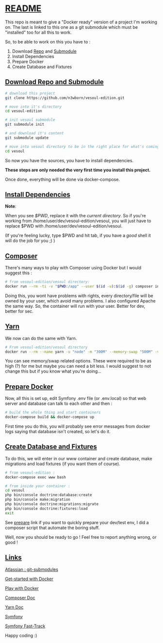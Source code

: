 # [README](https://github.com/n3wborn/vesoul-edition#readme)

This repo is meant to give a "Docker ready" version of a project I'm working on.
The last is linked to this one as a git submodule which must be "installed" too for
all this to work.

So, to be able to work on this you have to :

1. Download [Repo](https://github.com/n3wborn/vesoul-edition) and
[Submodule](https://github.com/n3wborn/vesoul)
2. Install Dependencies
3. Prepare Docker
4. Create Database and Fixtures

## [Download Repo and Submodule](https://github.com/n3wborn/vesoul-edition#download-repo-and-submodule)

```bash
# download this project
git clone https://github.com/n3wborn/vesoul-edition.git

# move into it's directory
cd vesoul-edition

# init vesoul submodule
git submodule init

# and download it's content
git submodule update

# move into vesoul directory to be in the right place for what's coming next
cd vesoul
```

So now you have the sources, you have to install dependencies.

**These steps are only needed the very first time you install this project.**

Once done, everything will be done via docker-compose.


## [Install Dependencies](https://github.com/n3wborn/vesoul-edition#install-dependencies)

**Note**:

When you see *$PWD*, replace it with the *current directory*.
So if you're working from /home/user/dev/vesoul-edition/vesoul, you will just
have to replace $PWD with /home/user/dev/vesoul-edition/vesoul.

(If you're feeling lucky, type $PWD and hit tab, if you have a *good* shell it
will do the job for you ;) )


## [Composer](https://github.com/n3wborn/vesoul-edition#composer)

There's many ways to play with Composer using Docker but I would suggest this :

```bash
# from vesoul-edition/vesoul directory:
docker run --rm -ti -v "$PWD:/app" --user $(id -u):$(id -g) composer install
```

Doing this, you wont have problems with rights, every directory/file will be owned
by your user, which avoid many problems.
I also configured Apache the same way. So, the container will run with your user.
Better for dev, better for sec.


## [Yarn](https://github.com/n3wborn/vesoul-edition#yarn)

We now can do the same with Yarn.

```bash
# From vesoul-edition/vesoul directory
docker run --rm --name yarn -u "node" -m "300M" --memory-swap "500M" -v $PWD:/usr/src/app -w /usr/src/app node:14-buster-slim yarn install
```

You can see memory/swap related options. These were required to be as high (?)
for me but maybe you can need a bit less. I would suggest to not change this but
if you know what you're doing...


## [Prepare Docker](https://github.com/n3wborn/vesoul-edition#prepare-docker)

Now, all this is set up, edit Symfony .env file (or .env.local) so that web
server and database can talk to each other and then :

```bash
# build the whole thing and start containers
docker-compose build && docker-compose up
```

First time you do this, you will probably see error messages from docker logs
saying that database isn't created, so let's do it.


## [Create Database and Fixtures](https://github.com/n3wborn/vesoul-edition#create-database-and-fixtures)

To do this, we will enter in our www container and create database, make
migrations and load fixtures (if you want them of course).

```bash
# from vesoul-edition :
docker-compose exec www bash

# from inside your container :
cd vesoul
php bin/console doctrine:database:create
php bin/console make:migration
php bin/console doctrine:migrations:migrate
php bin/console doctrine:fixtures:load
exit
```

See [prepare](https://github.com/n3wborn/vesoul#prepare) link
if you want to quickly prepare your dev/test env, I did a composer script that
automate the boring stuff.

Well, now you should be ready to go ! Feel free to report anything wrong, or good !


## [Links](https://github.com/n3wborn/vesoul-edition#links)

[Atlassian : git-submodules](https://www.atlassian.com/git/tutorials/git-submodule)

[Get-started with Docker](https://www.docker.com/get-started)

[Play with Docker](https://www.docker.com/play-with-docker)

[Composer Doc](https://getcomposer.org/doc/)

[Yarn Doc](https://classic.yarnpkg.com/en/docs)

[Symfony](https://symfony.com/doc/current/index.html)

[Symfony Fast-Track](https://symfony.com/doc/current/the-fast-track/en/index.html)

Happy coding :)

